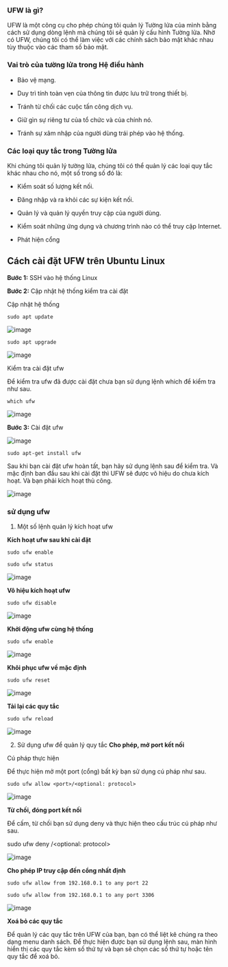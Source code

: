 ### UFW là gì?

UFW là một công cụ cho phép chúng tôi quản lý Tường lửa của mình bằng cách sử dụng dòng lệnh mà chúng tôi sẽ quản lý cấu hình Tường lửa. Nhờ có UFW, chúng tôi có thể làm việc với các chính sách bảo mật khác nhau tùy thuộc vào các tham số bảo mật.

### Vai trò của tường lửa trong Hệ điều hành

- Bảo vệ mạng.

- Duy trì tính toàn vẹn của thông tin được lưu trữ trong thiết bị.

- Tránh từ chối các cuộc tấn công dịch vụ.

- Giữ gìn sự riêng tư của tổ chức và của chính nó.

- Tránh sự xâm nhập của người dùng trái phép vào hệ thống.

### Các loại quy tắc trong Tường lửa

Khi chúng tôi quản lý tường lửa, chúng tôi có thể quản lý các loại quy tắc khác nhau cho nó, một số trong số đó là:

- Kiểm soát số lượng kết nối.

- Đăng nhập và ra khỏi các sự kiện kết nối.

- Quản lý và quản lý quyền truy cập của người dùng.

- Kiểm soát những ứng dụng và chương trình nào có thể truy cập Internet.

- Phát hiện cổng

## Cách cài đặt UFW trên Ubuntu Linux

**Bước 1:** SSH vào hệ thống Linux

**Bước 2:** Cập nhật hệ thống kiểm tra cài đặt

Cập nhật hệ thống

`sudo apt update`

![image](https://user-images.githubusercontent.com/101684058/167099571-cf0a4f4c-3e06-42e3-b59b-6284263675f8.png)

`sudo apt upgrade`

![image](https://user-images.githubusercontent.com/101684058/167099649-571eba19-5f55-43a4-857a-1a7c1e764117.png)

Kiểm tra cài đặt ufw

Để kiểm tra ufw đã được cài đặt chưa bạn sử dụng lệnh which để kiểm tra như sau.

`which ufw`

![image](https://user-images.githubusercontent.com/101684058/167108146-6d5b6a20-8e2c-4b1e-8ac8-6c008df0cb96.png)

**Bước 3:** Cài đặt ufw

![image](https://user-images.githubusercontent.com/101684058/167108471-73ad977d-ab13-4060-95a5-4cfb52dcb0ef.png)

`sudo apt-get install ufw`

Sau khi bạn cài đặt ufw hoàn tất, bạn hãy sử dụng lệnh sau để kiểm tra. Và mặc định ban đầu sau khi cài đặt thì UFW sẽ được vô hiệu do chưa kích hoạt. Và bạn phải kích hoạt thủ công.

![image](https://user-images.githubusercontent.com/101684058/167108739-d394ffbb-333b-475c-8d75-04b6488956b2.png)

### sử dụng ufw

1. Một số lệnh quản lý kích hoạt ufw

**Kích hoạt ufw sau khi cài đặt**

`sudo ufw enable`

`sudo ufw status`

![image](https://user-images.githubusercontent.com/101684058/167109059-3a3fa8f7-e49f-4894-a7d6-345844aa6989.png)

**Vô hiệu kích hoạt ufw**

`sudo ufw disable`

![image](https://user-images.githubusercontent.com/101684058/167109200-fcf4a6d4-15f3-44bf-9b32-5a0360b4abec.png)

**Khởi động ufw cùng hệ thống**

`sudo ufw enable`

![image](https://user-images.githubusercontent.com/101684058/167109440-390938d7-5b6a-4a59-a0bb-380a6eb7c507.png)

**Khôi phục ufw về mặc định**

`sudo ufw reset`

![image](https://user-images.githubusercontent.com/101684058/167109627-4ffe0fe9-a8ac-4d29-b2af-6470dcb3e169.png)

**Tải lại các quy tắc**

`sudo ufw reload`

![image](https://user-images.githubusercontent.com/101684058/167109755-2f1b7cc5-7b57-42c0-8c91-f40af20434fa.png)

2. Sử dụng ufw để quản lý quy tắc
**Cho phép, mở port kết nối**

Cú pháp thực hiện

Để thực hiện mở một port (cổng) bất kỳ bạn sử dụng cú pháp như sau.

`sudo ufw allow <port>/<optional: protocol> `

![image](https://user-images.githubusercontent.com/101684058/167110393-29725967-dd7d-43a5-892d-0b8fc5f77b02.png)

**Từ chối, đóng port kết nối**

Để cấm, từ chối bạn sử dụng deny và thực hiện theo cấu trúc cú pháp như sau.

sudo ufw deny <port>/<optional: protocol> 

  ![image](https://user-images.githubusercontent.com/101684058/167110507-0c79d5a4-e325-49a6-ba9f-21a2f0954067.png)

  **Cho phép IP truy cập đến cổng nhất định**
  
  `sudo ufw allow from 192.168.0.1 to any port 22`
  
`sudo ufw allow from 192.168.0.1 to any port 3306`
  
  ![image](https://user-images.githubusercontent.com/101684058/167110859-13315a4d-2fe7-4468-a6b3-048ebe9275c7.png)

**Xoá bỏ các quy tắc**
  
Để quản lý các quy tắc trên UFW của bạn, bạn có thể liệt kê chúng ra theo dạng menu danh sách. Để thực hiện được bạn sử dụng lệnh sau, màn hình hiển thị các quy tắc kèm số thứ tự và bạn sẽ chọn các số thứ tự hoặc tên quy tắc để xoá bỏ.

